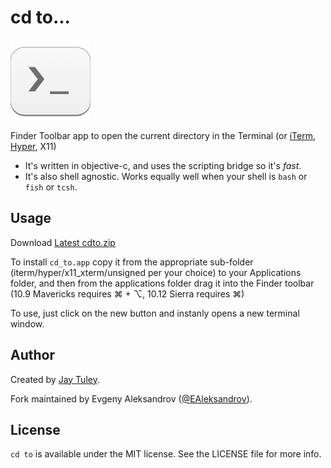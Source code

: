 # cd to...

<img src="graphics/sierra_app.png" height="128px" width="128px" />

Finder Toolbar app to open the current directory in the Terminal (or [iTerm](https://www.iterm2.com), [Hyper](https://hyper.is), X11)

 * It's written in objective-c, and uses the scripting bridge so it's *fast*.
 * It's also shell agnostic. Works equally well when your shell is `bash` or `fish` or `tcsh`.

## Usage

Download [Latest cdto.zip](https://github.com/ealeksandrov/cdto/releases/latest)

To install `cd_to.app` copy it from the appropriate sub-folder (iterm/hyper/x11_xterm/unsigned per your choice) to your Applications folder, and then from the applications folder drag it into the Finder toolbar (10.9 Mavericks requires ⌘ + ⌥, 10.12 Sierra requires ⌘)

To use, just click on the new button and instanly opens a new terminal window.

## Author

Created by [Jay Tuley](https://github.com/jbtule/cdto).

Fork maintained by Evgeny Aleksandrov ([@EAleksandrov](https://twitter.com/EAleksandrov)).

## License

`cd to` is available under the MIT license. See the LICENSE file for more info.
